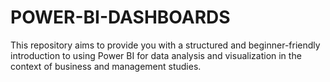 # POWER-BI-DASHBOARDS
This repository aims to provide you with a structured and beginner-friendly introduction to using Power BI for data analysis and visualization in the context of business and management studies.
